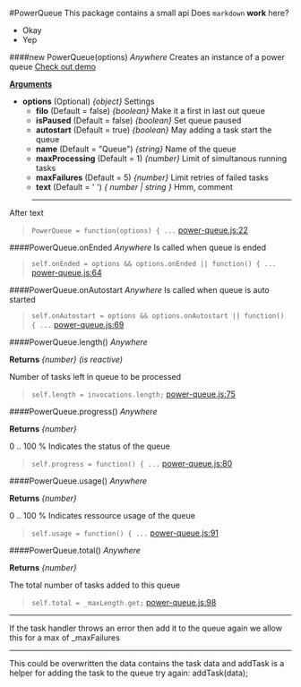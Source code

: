 #PowerQueue
This package contains a small api
Does `markdown` __work__ here?
* Okay
* Yep

####new PowerQueue(options)    *Anywhere*
Creates an instance of a power queue 
[Check out demo](http://power-queue-test.meteor.com/)

<u><b>Arguments</b></u>

* __options__  (Optional)  *{object}*
Settings
  * __filo__  (Default = false)  *{boolean}*
Make it a first in last out queue
  * __isPaused__  (Default = false)  *{boolean}*
Set queue paused
  * __autostart__  (Default = true)  *{boolean}*
May adding a task start the queue
  * __name__  (Default = "Queue")  *{string}*
Name of the queue
  * __maxProcessing__  (Default = 1)  *{number}*
Limit of simultanous running tasks
  * __maxFailures__  (Default = 5)  *{number}*
Limit retries of failed tasks
  * __text__  (Default = ' ')  *{ number | string }*
Hmm, comment

>- - - - - - - - - - - - - - - - - - - - - - - - - - - - - - - -
After text

> ```PowerQueue = function(options) { ...``` [power-queue.js:22](power-queue.js#L22)

####PowerQueue.onEnded    *Anywhere*
Is called when queue is ended

> ```self.onEnded = options && options.onEnded || function() { ...``` [power-queue.js:64](power-queue.js#L64)

####PowerQueue.onAutostart    *Anywhere*
Is called when queue is auto started

> ```self.onAutostart = options && options.onAutostart || function() { ...``` [power-queue.js:69](power-queue.js#L69)

####PowerQueue.length()    *Anywhere*

__Returns__  *{number}*  *(is reactive)*

Number of tasks left in queue to be processed

> ```self.length = invocations.length;``` [power-queue.js:75](power-queue.js#L75)

####PowerQueue.progress()    *Anywhere*

__Returns__  *{number}*

0 .. 100 % Indicates the status of the queue

> ```self.progress = function() { ...``` [power-queue.js:80](power-queue.js#L80)

####PowerQueue.usage()    *Anywhere*

__Returns__  *{number}*

0 .. 100 % Indicates ressource usage of the queue

> ```self.usage = function() { ...``` [power-queue.js:91](power-queue.js#L91)

####PowerQueue.total()    *Anywhere*

__Returns__  *{number}*

The total number of tasks added to this queue

> ```self.total = _maxLength.get;``` [power-queue.js:98](power-queue.js#L98)

---
If the task handler throws an error then add it to the queue again
we allow this for a max of _maxFailures

---
This could be overwritten the data contains the task data and addTask
is a helper for adding the task to the queue
try again: addTask(data);
